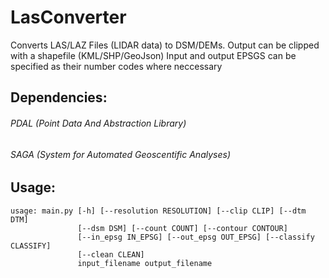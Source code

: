 # LasConverter
Converts LAS/LAZ Files (LIDAR data) to DSM/DEMs.
Output can be clipped with a shapefile (KML/SHP/GeoJson)
Input and output EPSGS can be specified as their number codes where neccessary


## Dependencies:

###### PDAL (Point Data And Abstraction Library)

###### SAGA (System for Automated Geoscentific Analyses)

## Usage:


```           
usage: main.py [-h] [--resolution RESOLUTION] [--clip CLIP] [--dtm DTM]
               [--dsm DSM] [--count COUNT] [--contour CONTOUR]
               [--in_epsg IN_EPSG] [--out_epsg OUT_EPSG] [--classify CLASSIFY]
               [--clean CLEAN]
               input_filename output_filename

```
